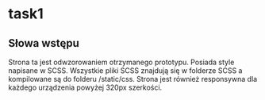 # task1

## Słowa wstępu

Strona ta jest odwzorowaniem otrzymanego prototypu. Posiada style napisane w SCSS. Wszystkie pliki SCSS znajdują się w folderze SCSS a kompilowane są do folderu /static/css. Strona jest również responsywna dla każdego urządzenia powyżej 320px szerkości.

